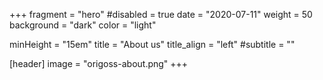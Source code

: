 +++
fragment = "hero"
#disabled = true
date = "2020-07-11"
weight = 50
background = "dark"
color = "light"

minHeight = "15em"
title = "About us"
title_align = "left"
#subtitle = ""

[header]
  image = "origoss-about.png"
+++
